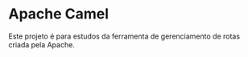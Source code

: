 # Apache Camel

Este projeto é para estudos da ferramenta de gerenciamento de rotas criada pela Apache.
